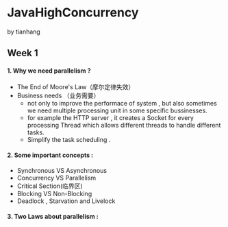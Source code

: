 # JavaHighConcurrency
by tianhang
## Week 1
#### 1. Why we need parallelism ?

- The End of Moore's Law（摩尔定律失效）
- Business needs （业务需要）
  - not only to improve the performace of system , but also sometimes we need multiple processing unit in some specific bussinesses.
  - for example the HTTP server , it creates a Socket for every processing Thread which allows different threads to handle different tasks.
  - Simplify the task scheduling .
  
#### 2. Some important concepts :
- Synchronous VS Asynchronous
- Concurrency VS Parallelism
- Critical Section(临界区)
- Blocking VS Non-Blocking
- Deadlock , Starvation and Livelock
#### 3. Two Laws about parallelism :
